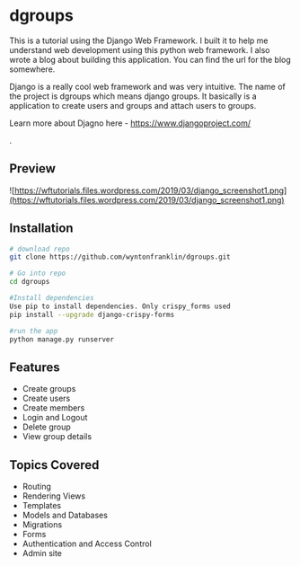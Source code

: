 # dgroups

This is a tutorial using the Django Web Framework. I built it to help me understand web development using this python web framework. I also wrote a blog about building this application. You can find the url for the blog somewhere.

Django is a really cool web framework and was very intuitive. The name of the project is dgroups which means django groups. It basically is a application to create users and groups and attach users to groups.

Learn more about Djagno here - https://www.djangoproject.com/

.

## Preview

![https://wftutorials.files.wordpress.com/2019/03/django_screenshot1.png](https://wftutorials.files.wordpress.com/2019/03/django_screenshot1.png)



## Installation

```bash
# download repo
git clone https://github.com/wyntonfranklin/dgroups.git

# Go into repo
cd dgroups

#Install dependencies
Use pip to install dependencies. Only crispy_forms used
pip install --upgrade django-crispy-forms

#run the app
python manage.py runserver
```



## Features

- Create groups
- Create users
- Create members
- Login and Logout
- Delete group
- View group details



## Topics Covered

- Routing
- Rendering Views
- Templates
- Models and Databases
- Migrations
- Forms
- Authentication and Access Control
- Admin site